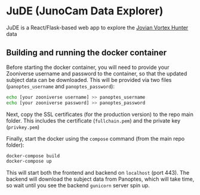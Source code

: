 # JuDE (JunoCam Data Explorer)
JuDE is a React/Flask-based web app to explore the [Jovian Vortex Hunter](https://www.zooniverse.org/projects/ramanakumars/jovian-vortex-hunter) data

## Building and running the docker container

Before starting the docker container, you will need to provide your Zooniverse username and password to the container, so that the updated subject data can be downloaded. This will be provided via two files (`panoptes_username` and `panoptes_password`):
```bash
echo [your zooniverse username] >> panoptes_username
echo [your zooniverse password] >> panoptes_password
```

Next, copy the SSL certificates (for the production version) to the repo main folder. This includes the certificate (`fullchain.pem`) and the private key (`privkey.pem`)

Finally, start the docker using the `compose` command (from the main repo folder):
```bash
docker-compose build
docker-compose up
```

This will start both the frontend and backend on `localhost` (port 443). The backend will download the subject data from Panoptes, which will take time, so wait until you see the backend `gunicorn` server spin up.
